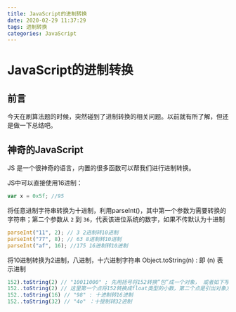 ```yaml
---
title: JavaScript的进制转换
date: 2020-02-29 11:37:29
tags: 进制转换
categories: JavaScript
---
```


# JavaScript的进制转换

## 前言

今天在刷算法题的时候，突然碰到了进制转换的相关问题。以前就有所了解，但还是做一下总结吧。



## 神奇的JavaScript

JS 是一个很神奇的语言，内置的很多函数可以帮我们进行进制转换。

JS中可以直接使用16进制：

```js
var x = 0x5f; //95
```



将任意进制字符串转换为十进制，利用parseInt()，其中第一个参数为需要转换的字符串；第二个参数从 `2` 到 `36`，代表该进位系统的数字，如果不传默认为十进制

```js
parseInt("11", 2); // 3 2进制转10进制 
parseInt("77", 8); // 63 8进制转10进制
parseInt("af", 16); //175 16进制转10进制
```



将10进制转换为2进制，八进制，十六进制字符串
Object.toString(n) : 即 (n) 表示进制

```js
152).toString(2) // "10011000" ; 先用括号将152转换“包”成一个对象， 或者如下写法;
152..toString(2) // 这里第一个点将152转换成float类型的小数，第二个点是引出对象方法;
152..toString(16) // "98" : 十进制转16进制
152..toString(32) // "4o" ：十提制转32进制
```

